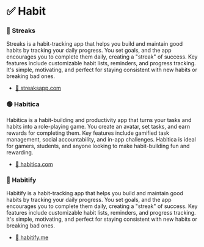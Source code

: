 # ✅ Habit

### 🍊 Streaks
Streaks is a habit-tracking app that helps you build and maintain good habits by tracking your daily progress. You set goals, and the app encourages you to complete them daily, creating a "streak" of success. Key features include customizable habit lists, reminders, and progress tracking. It's simple, motivating, and perfect for staying consistent with new habits or breaking bad ones.
- [🔗 streaksapp.com](https://streaksapp.com/)

### 🟢 Habitica
Habitica is a habit-building and productivity app that turns your tasks and habits into a role-playing game. You create an avatar, set tasks, and earn rewards for completing them. Key features include gamified task management, social accountability, and in-app challenges. Habitica is ideal for gamers, students, and anyone looking to make habit-building fun and rewarding.
- [🔗 habitica.com](https://habitica.com/)

### 🧢 Habitify
Habitify is a habit-tracking app that helps you build and maintain good habits by tracking your daily progress. You set goals, and the app encourages you to complete them daily, creating a "streak" of success. Key features include customizable habit lists, reminders, and progress tracking. It's simple, motivating, and perfect for staying consistent with new habits or breaking bad ones.
- [🔗 habitify.me](https://habitify.me/)

